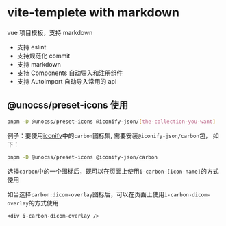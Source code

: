 # vite-templete with markdown

vue 项目模板，支持 markdown

- 支持 eslint
- 支持规范化 commit
- 支持 markdown
- 支持 Components 自动导入和注册组件
- 支持 AutoImport 自动导入常用的 api


## @unocss/preset-icons 使用

```sh
pnpm -D @unocss/preset-icons @iconify-json/[the-collection-you-want]
```

例子：要使用[iconify](https://icon-sets.iconify.design/)中的`carbon`图标集, 需要安装`@iconify-json/carbon`包， 如下：

```sh
pnpm -D @unocss/preset-icons @iconify-json/carbon
```

选择`carbon`中的一个图标后，既可以在页面上使用`i-carbon-[icon-name]`的方式使用

如当选择`carbon:dicom-overlay`图标后，可以在页面上使用`i-carbon-dicom-overlay`的方式使用

```vue
<div i-carbon-dicom-overlay />
```
